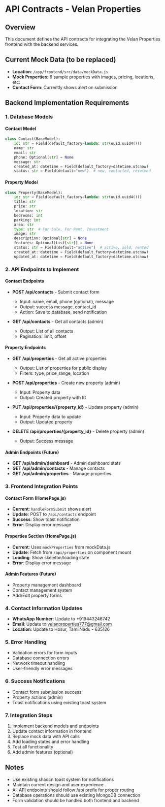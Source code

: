 # API Contracts - Velan Properties

## Overview
This document defines the API contracts for integrating the Velan Properties frontend with the backend services.

## Current Mock Data (to be replaced)
- **Location**: `/app/frontend/src/data/mockData.js`
- **Mock Properties**: 6 sample properties with images, pricing, locations, etc.
- **Contact Form**: Currently shows alert on submission

## Backend Implementation Requirements

### 1. Database Models

#### Contact Model
```python
class Contact(BaseModel):
    id: str = Field(default_factory=lambda: str(uuid.uuid4()))
    name: str
    email: str
    phone: Optional[str] = None
    message: str
    created_at: datetime = Field(default_factory=datetime.utcnow)
    status: str = Field(default="new")  # new, contacted, resolved
```

#### Property Model  
```python
class Property(BaseModel):
    id: str = Field(default_factory=lambda: str(uuid.uuid4()))
    title: str
    price: str
    location: str
    bedrooms: int
    parking: int
    area: str
    type: str  # For Sale, For Rent, Investment
    image: str
    description: Optional[str] = None
    features: Optional[List[str]] = None
    status: str = Field(default="active")  # active, sold, rented
    created_at: datetime = Field(default_factory=datetime.utcnow)
    updated_at: datetime = Field(default_factory=datetime.utcnow)
```

### 2. API Endpoints to Implement

#### Contact Endpoints
- **POST /api/contacts** - Submit contact form
  - Input: name, email, phone (optional), message
  - Output: success message, contact_id
  - Action: Save to database, send notification

- **GET /api/contacts** - Get all contacts (admin)
  - Output: List of all contacts
  - Pagination: limit, offset

#### Property Endpoints
- **GET /api/properties** - Get all active properties
  - Output: List of properties for public display
  - Filters: type, price_range, location
  
- **POST /api/properties** - Create new property (admin)
  - Input: Property data
  - Output: Created property with ID
  
- **PUT /api/properties/{property_id}** - Update property (admin)
  - Input: Property data to update
  - Output: Updated property
  
- **DELETE /api/properties/{property_id}** - Delete property (admin)
  - Output: Success message

#### Admin Endpoints (Future)
- **GET /api/admin/dashboard** - Admin dashboard stats
- **GET /api/admin/contacts** - Manage contacts
- **GET /api/admin/properties** - Manage properties

### 3. Frontend Integration Points

#### Contact Form (HomePage.js)
- **Current**: `handleFormSubmit` shows alert
- **Update**: POST to `/api/contacts` endpoint
- **Success**: Show toast notification
- **Error**: Display error message

#### Properties Section (HomePage.js)  
- **Current**: Uses `mockProperties` from mockData.js
- **Update**: Fetch from `/api/properties` on component mount
- **Loading**: Show skeleton/loading state
- **Error**: Display error message

#### Admin Features (Future)
- Property management dashboard
- Contact management system
- Add/Edit property forms

### 4. Contact Information Updates
- **WhatsApp Number**: Update to +919443246742
- **Email**: Update to velanproperties777@gmail.com  
- **Location**: Update to Hosur, TamilNadu - 635126

### 5. Error Handling
- Validation errors for form inputs
- Database connection errors
- Network timeout handling
- User-friendly error messages

### 6. Success Notifications
- Contact form submission success
- Property actions (admin)
- Toast notifications using existing toast system

### 7. Integration Steps
1. Implement backend models and endpoints
2. Update contact information in frontend
3. Replace mock data with API calls
4. Add loading states and error handling
5. Test all functionality
6. Add admin features (optional)

## Notes
- Use existing shadcn toast system for notifications
- Maintain current design and user experience
- All API endpoints should follow /api prefix for proper routing
- Database operations should use existing MongoDB connection
- Form validation should be handled both frontend and backend